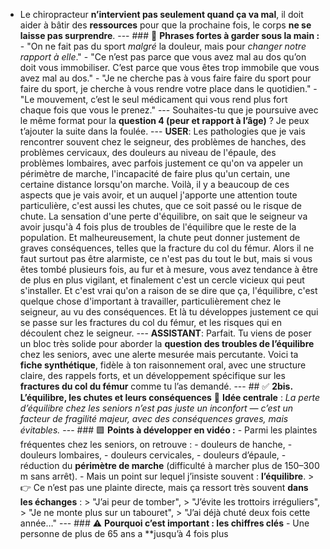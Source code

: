 - Le chiropracteur **n’intervient pas seulement quand ça va mal**, il doit aider à bâtir des **ressources** pour que la prochaine fois, le corps **ne se laisse pas surprendre**. --- ### 🔁 **Phrases fortes à garder sous la main :** - "On ne fait pas du sport *malgré* la douleur, mais pour *changer notre rapport à elle*." - "Ce n’est pas parce que vous avez mal au dos qu’on doit vous immobiliser. C’est parce que vous êtes trop immobile que vous avez mal au dos." - "Je ne cherche pas à vous faire faire du sport pour faire du sport, je cherche à vous rendre votre place dans le quotidien." - "Le mouvement, c’est le seul médicament qui vous rend plus fort chaque fois que vous le prenez." --- Souhaites-tu que je poursuive avec le même format pour la **question 4 (peur et rapport à l’âge)** ? Je peux t’ajouter la suite dans la foulée. --- **USER**: Les pathologies que je vais rencontrer souvent chez le seigneur, des problèmes de hanches, des problèmes cervicaux, des douleurs au niveau de l'épaule, des problèmes lombaires, avec parfois justement ce qu'on va appeler un périmètre de marche, l'incapacité de faire plus qu'un certain, une certaine distance lorsqu'on marche. Voilà, il y a beaucoup de ces aspects que je vais avoir, et un auquel j'apporte une attention toute particulière, c'est aussi les chutes, que ce soit passé ou le risque de chute. La sensation d'une perte d'équilibre, on sait que le seigneur va avoir jusqu'à 4 fois plus de troubles de l'équilibre que le reste de la population. Et malheureusement, la chute peut donner justement de graves conséquences, telles que la fracture du col du fémur. Alors il ne faut surtout pas être alarmiste, ce n'est pas du tout le but, mais si vous êtes tombé plusieurs fois, au fur et à mesure, vous avez tendance à être de plus en plus vigilant, et finalement c'est un cercle vicieux qui peut s'installer. Et c'est vrai qu'on a raison de se dire que ça, l'équilibre, c'est quelque chose d'important à travailler, particulièrement chez le seigneur, au vu des conséquences. Et là tu développes justement ce qui se passe sur les fractures du col du fémur, et les risques qui en découlent chez le seigneur. --- **ASSISTANT**: Parfait. Tu viens de poser un bloc très solide pour aborder la **question des troubles de l’équilibre** chez les seniors, avec une alerte mesurée mais percutante. Voici ta **fiche synthétique**, fidèle à ton raisonnement oral, avec une structure claire, des rappels forts, et un développement spécifique sur les **fractures du col du fémur** comme tu l’as demandé. --- ## ✅ **2bis. L’équilibre, les chutes et leurs conséquences** 🎯 **Idée centrale** : *La perte d’équilibre chez les seniors n’est pas juste un inconfort — c’est un facteur de fragilité majeur, avec des conséquences graves, mais évitables.* --- ### 🟩 **Points à développer en vidéo :** - Parmi les plaintes fréquentes chez les seniors, on retrouve : - douleurs de hanche, - douleurs lombaires, - douleurs cervicales, - douleurs d’épaule, - réduction du **périmètre de marche** (difficulté à marcher plus de 150–300 m sans arrêt). - Mais un point sur lequel j’insiste souvent : **l’équilibre**. > 👉 Ce n’est pas une plainte directe, mais ça ressort très souvent **dans les échanges** : > "J’ai peur de tomber", > "J’évite les trottoirs irréguliers", > "Je ne monte plus sur un tabouret", > "J’ai déjà chuté deux fois cette année…" --- ### ⚠️ **Pourquoi c’est important : les chiffres clés** - Une personne de plus de 65 ans a **jusqu’à 4 fois plus